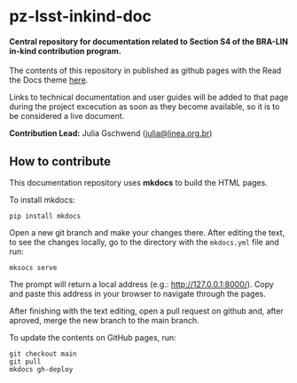 # pz-lsst-inkind-doc 

#### Central repository for documentation related to Section S4 of the BRA-LIN in-kind contribution program. 

The contents of this repository in published as github pages with the Read the Docs theme [here](https://linea-it.github.io/pz-lsst-inkind-doc/).

Links to technical documentation and user guides will be added to that page during the project excecution as soon as they become available, so it is to be considered a live document.  

**Contribution Lead:** Julia Gschwend ([julia@linea.org.br](mailto:julia@linea.org.br))  


## How to contribute

This documentation repository uses **mkdocs** to build the HTML pages.

To install mkdocs: 

``` 
pip install mkdocs
``` 
Open a new git branch and make your changes there. After editing the text, to see the changes locally, go to the directory with the `mkdocs.yml` file and run: 

```
mksocs serve
```

The prompt will return a local address (e.g.: http://127.0.0.1:8000/). Copy and paste this address in your browser to navigate through the pages. 

After finishing with the text editing, open a pull request on github and, after aproved, merge the new branch to the main branch. 


To update the contents on GitHub pages, run:  


```
git checkout main 
git pull 
mkdocs gh-deploy 
``` 


